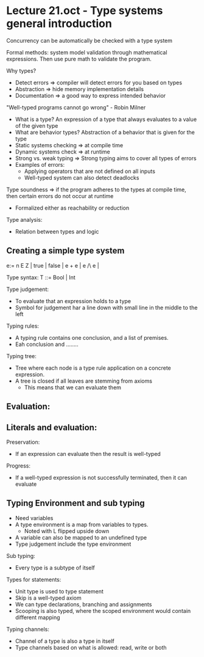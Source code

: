 # Lecture 21.oct - Type systems general introduction 

Concurrency can be automatically be checked with a type system 

Formal methods: system model validation through mathematical expressions. Then use pure math to validate the program. 

Why types?
- Detect errors => compiler will detect errors for you based on types 
- Abstraction => hide memory implementation details
- Documentation => a good way to express intended behavior 

"Well-typed programs cannot go wrong" - Robin Milner
- What is a type? An expression of a type that always evaluates to a value of the given type 
- What are behavior types? Abstraction of a behavior that is given for the type 
- Static systems checking => at compile time
- Dynamic systems check => at runtime
- Strong vs. weak typing => Strong typing aims to cover all types of errors
- Examples of errors:
  - Applying operators that are not defined on all inputs 
  - Well-typed system can also detect deadlocks 


Type soundness => if the program adheres to the types at compile time, then certain errors do not occur at runtime 
- Formalized either as reachability or reduction 

Type analysis: 
- Relation between types and logic 

## Creating a simple type system 

e:= n E Z | true | false | e + e | e /\ e |

Type syntax:
T ::= Bool | Int

Type judgement: 
- To evaluate that an expression holds to a type 
- Symbol for judgement har a line down with small line in the middle to the left 


Typing rules: 
- A typing rule contains one conclusion, and a list of premises. 
- Eah conclusion and ........

Typing tree:
- Tree where each node is a type rule application on a concrete expression. 
- A tree is closed if all leaves are stemming from axioms 
  - This means that we can evaluate them 

Evaluation: 
-  

Literals and evaluation: 
-

Preservation: 
- If an expression can evaluate then the result is well-typed

Progress: 
- If a well-typed expression is not successfully terminated, then it can evaluate 

## Typing Environment and sub typing 

- Need variables 
- A type environment is a map from variables to types. 
  - Noted with L flipped upside down 
- A variable can also be mapped to an undefined type 
- Type judgement include the type environment 


Sub typing: 
- Every type is a subtype of itself 


Types for statements: 
- Unit type is used to type statement 
- Skip is a well-typed axiom 
- We can type declarations, branching and assignments 
- Scooping is also typed, where the scoped environment would contain different mapping


Typing channels: 
- Channel of a type is also a type in itself 
- Type channels based on what is allowed: read, write or both